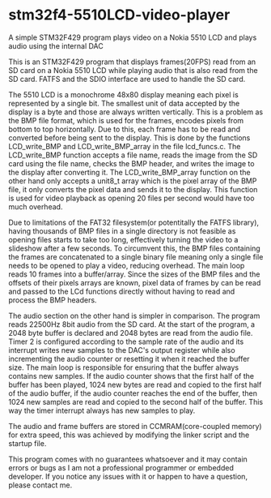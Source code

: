 # stm32f4-5510LCD-video-player
A simple STM32F429 program plays video on a Nokia 5510 LCD and plays audio using the internal DAC



This is an STM32F429 program that displays frames(20FPS) read from an SD card on a Nokia 5510 LCD while playing audio that is also read from the SD card. FATFS and the SDIO interface are used to handle the SD card. 

The 5510 LCD is a monochrome 48x80 display meaning each pixel is represented by a single bit. The smallest unit of data accepted by the display is a byte and those are always written vertically. This is a problem as the BMP file format, which is used for the frames, encodes pixels from bottom to top horizontally. Due to this, each frame has to be read and converted before being sent to the display. This is done by the functions LCD_write_BMP and LCD_write_BMP_array in the file lcd_funcs.c. The LCD_write_BMP function accepts a file name, reads the image from the SD card using the file name, checks the BMP header, and writes the image to the display after converting it. The LCD_write_BMP_array function on the other hand only accepts a unit8_t array which is the pixel array of the BMP file, it only converts the pixel data and sends it to the display. This function is used for video playback as opening 20 files per second would have too much overhead.

Due to limitations of the FAT32 filesystem(or potentitally the FATFS library), having thousands of BMP files in a single directory is not feasible as opening files starts to take too long, effectively turning the video to a slideshow after a few seconds. To circumvent this, the BMP files containing the frames are concatenated to a single binary file meaning only a single file needs to be opened to play a video, reducing overhead. The main loop reads 10 frames into a buffer/array. Since the sizes of the BMP files and the offsets of their pixels arrays are known, pixel data of frames by can be read and passed to the LCd functions directly without having to read and process the BMP headers. 

The audio section on the other hand is simpler in comparison. The program reads 22500Hz 8bit audio from the SD card. At the start of the program, a 2048 byte buffer is declared and 2048 bytes are read from the audio file. Timer 2 is configured according to the sample rate of the audio and its interrupt writes new samples to the DAC's output register while also incrementing the audio counter or resetting it when it reached the buffer size. The main loop is responsible for ensuring that the buffer always contains new samples. If the audio counter shows that the first half of the buffer has been played, 1024 new bytes are read and copied to the first half of the audio buffer, if the audio counter reaches the end of the buffer, then 1024 new samples are read and copied to the second half of the buffer. This way the timer interrupt always has new samples to play.

The audio and frame buffers are stored in CCMRAM(core-coupled memory) for extra speed, this was achieved by modifying the linker script and the startup file.

This program comes with no guarantees whatsoever and it may contain errors or bugs as I am not a professional programmer or embedded developer. If you notice any issues with it or happen to have a question, please contact me.
